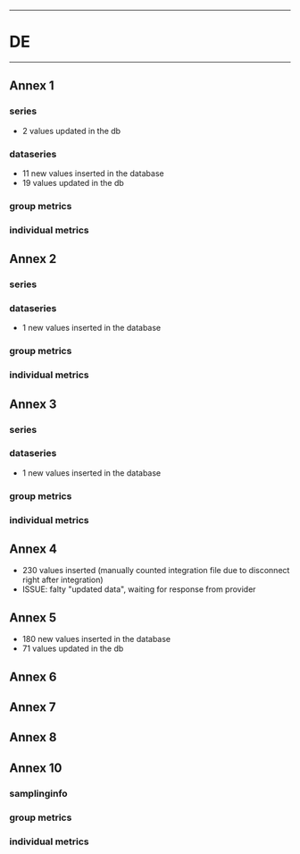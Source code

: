 -----------------------------------------------------------
# DE
-----------------------------------------------------------

## Annex 1

### series
* 2 values updated in the db
### dataseries
* 11 new values inserted in the database
* 19 values updated in the db

### group metrics


### individual metrics

## Annex 2

### series

### dataseries
*  1 new values inserted in the database


### group metrics


### individual metrics



## Annex 3

### series

### dataseries
* 1 new values inserted in the database

### group metrics


### individual metrics



## Annex 4
* 230 values inserted (manually counted integration file due to disconnect right after integration)
* ISSUE: falty "updated data", waiting for response from provider

## Annex 5
*  180 new values inserted in the database
*  71 values updated in the db


## Annex 6



## Annex 7



## Annex 8



## Annex 10

### samplinginfo


### group metrics


### individual metrics

